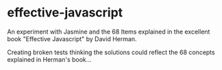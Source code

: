 # effective-javascript

An experiment with Jasmine and the 68 Items explained in the excellent book "Effective Javascript" by David Herman.

Creating broken tests thinking the solutions could reflect the 68 concepts explained in Herman's book...
